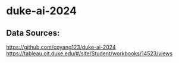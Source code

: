 # duke-ai-2024

## Data Sources:
https://github.com/cpyang123/duke-ai-2024
https://tableau.oit.duke.edu/#/site/Student/workbooks/14523/views
